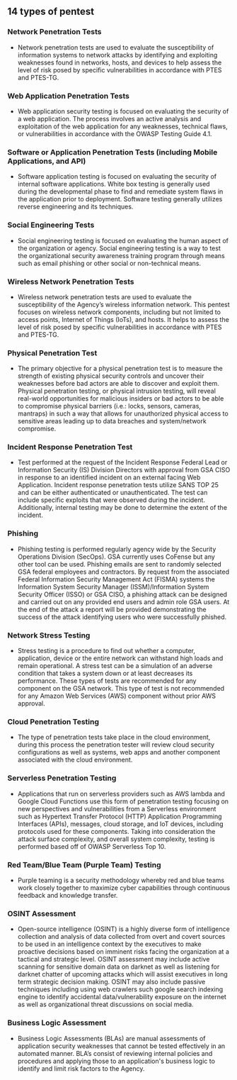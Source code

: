 ## 14 types of pentest


### Network Penetration Tests

- Network penetration tests are used to evaluate the susceptibility of information systems to network attacks by identifying and exploiting weaknesses found in networks, hosts, and devices to help assess the level of risk posed by specific vulnerabilities in accordance with PTES and PTES-TG.



### Web Application Penetration Tests

- Web application security testing is focused on evaluating the security of a web application. The process involves an active analysis and exploitation of the web application for any weaknesses, technical flaws, or vulnerabilities in accordance with the OWASP Testing Guide 4.1.



### Software or Application Penetration Tests (including Mobile Applications, and API)

- Software application testing is focused on evaluating the security of internal software 
applications. White box testing is generally used during the developmental phase to find 
and remediate system flaws in the application prior to deployment. Software testing generally utilizes reverse engineering and its techniques.



### Social Engineering Tests

- Social engineering testing is focused on evaluating the human aspect of the organization or agency. Social engineering testing is a way to test the organizational security awareness training program through means such as email phishing or other social or non-technical means.



### Wireless Network Penetration Tests

- Wireless network penetration tests are used to evaluate the susceptibility of the Agency’s wireless information network. This pentest focuses on wireless network components, including but not limited to access points, Internet of Things (IoTs), and hosts. It helps to assess the level of risk posed by specific vulnerabilities in accordance with PTES and PTES-TG.



### Physical Penetration Test

- The primary objective for a physical penetration test is to measure the strength of existing physical security controls and uncover their weaknesses before bad actors are able to discover and exploit them. Physical penetration testing, or physical intrusion testing, will reveal real-world opportunities for malicious insiders or bad actors to be able to compromise physical barriers (i.e.: locks, sensors, cameras, mantraps) in such a way that allows for unauthorized physical access to sensitive areas leading up to data breaches and system/network compromise.



### Incident Response Penetration Test

- Test performed at the request of the Incident Response Federal Lead or Information Security (IS) Division Directors with approval from GSA CISO in response to an identified incident on an external facing Web Application. Incident response penetration tests utilize SANS TOP 25 and can be either authenticated or unauthenticated. The test can include specific exploits that were observed during the incident. Additionally, internal testing may be done to determine the extent of the incident.



### Phishing

- Phishing testing is performed regularly agency wide by the Security Operations Division (SecOps). GSA currently uses CoFense but any other tool can be used. Phishing emails are sent to randomly selected GSA federal employees and contractors. By request from the associated Federal Information Security Management Act (FISMA) systems the Information System Security Manager (ISSM)/Information System Security Officer (ISSO) or GSA CISO, a phishing attack can be designed and carried out on any provided end users and admin role GSA users. At the end of the attack a report will be provided demonstrating the success of the attack identifying users who were successfully phished.



### Network Stress Testing

- Stress testing is a procedure to find out whether a computer, application, device or the entire network can withstand high loads and remain operational. A stress test can be a simulation of an adverse condition that takes a system down or at least decreases its performance. These types of tests are recommended for any component on the GSA 
network. This type of test is not recommended for any Amazon Web Services (AWS) component without prior AWS approval.



### Cloud Penetration Testing

- The type of penetration tests take place in the cloud environment, during this process the penetration tester will review cloud security configurations as well as systems, web apps and another component associated with the cloud environment.



### Serverless Penetration Testing

- Applications that run on serverless providers such as AWS lambda and Google Cloud Functions use this form of penetration testing focusing on new perspectives and vulnerabilities from a Serverless environment such as Hypertext Transfer Protocol 
(HTTP) Application Programming Interfaces (APIs), messages, cloud storage, and IoT devices, including protocols used for these components. Taking into consideration the attack surface complexity, and overall system complexity, testing is performed based off of OWASP Serverless Top 10.



### Red Team/Blue Team (Purple Team) Testing

- Purple teaming is a security methodology whereby red and blue teams work closely together to maximize cyber capabilities through continuous feedback and knowledge transfer.



### OSINT Assessment

- Open-source intelligence (OSINT) is a highly diverse form of intelligence collection and analysis of data collected from overt and covert sources to be used in an intelligence context by the executives to make proactive decisions based on imminent risks facing the organization at a tactical and strategic level. OSINT assessment may include active scanning for sensitive domain data on darknet as well as listening for darknet chatter of upcoming attacks which will assist executives in long term strategic decision making. OSINT may also include passive techniques including using web crawlers such google search indexing engine to identify accidental data/vulnerability exposure on the internet as well as organizational threat discussions on social media.



### Business Logic Assessment

- Business Logic Assessments (BLAs) are manual assessments of application security weaknesses that cannot be tested effectively in an automated manner. BLA’s consist of reviewing internal policies and procedures and applying those to an application's business logic to identify and limit risk factors to the Agency.

